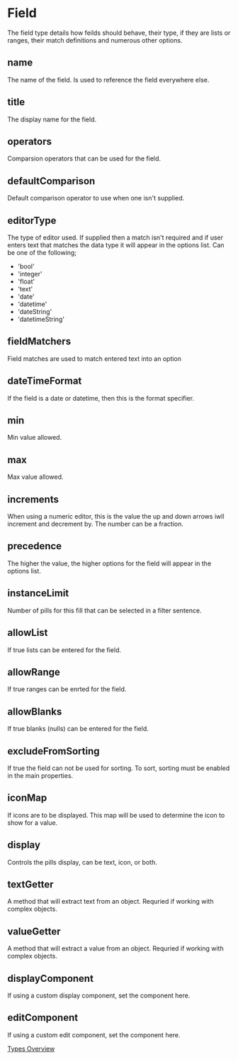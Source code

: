 # Field
The field type details how feilds should behave, their type, if they are lists or ranges, their match definitions and numerous other options.

## name
The name of the field. Is used to reference the field everywhere else.
## title
The display name for the field.
## operators
Comparsion operators that can be used for the field.
## defaultComparison
Default comparison operator to use when one isn't supplied.
## editorType
The type of editor used. If supplied then a match isn't required and if user enters text that matches the data type it will appear in the options list. Can be one of the following;
- 'bool'
- 'integer'
- 'float'
- 'text'
- 'date'
- 'datetime'
- 'dateString'
- 'datetimeString'
## fieldMatchers
Field matches are used to match entered text into an option
## dateTimeFormat
If the field is a date or datetime, then this is the format specifier.
## min
Min value allowed.
## max
Max value allowed.
## increments
When using a numeric editor, this is the value the up and down arrows iwll increment and decrement by. The number can be a fraction.
## precedence
The higher the value, the higher options for the field will appear in the options list.
## instanceLimit
Number of pills for this fill that can be selected in a filter sentence.
## allowList
If true lists can be entered for the field.
## allowRange
If true ranges can be enrted for the field.
## allowBlanks
If true blanks (nulls) can be entered for the field.
## excludeFromSorting
If true the field can not be used for sorting. To sort, sorting must be enabled in the main properties.
## iconMap
If icons are to be displayed. This map will be used to determine the icon to show for a value.
## display
Controls the pills display, can be text, icon, or both.
## textGetter
A method that will extract text from an object. Requried if working with complex objects.
## valueGetter
A method that will extract a value from an object. Requried if working with complex objects.
## displayComponent
If using a custom display component, set the component here.
## editComponent
If using a custom edit component, set the component here.

[Types Overview](./Overview.md)